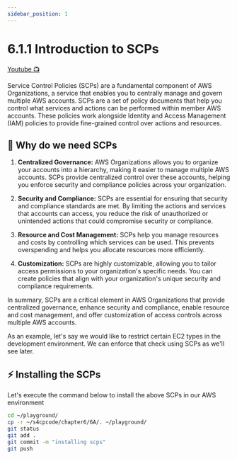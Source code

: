 ```yaml
---
sidebar_position: 1
---
```


# 6.1.1 Introduction to SCPs

[Youtube 📺](https://www.youtube.com/watch?v=Am9417a87zU&t=7220s)

Service Control Policies (SCPs) are a fundamental component of AWS Organizations, a service that enables you to centrally manage and govern multiple AWS accounts. SCPs are a set of policy documents that help you control what services and actions can be performed within member AWS accounts. These policies work alongside Identity and Access Management (IAM) policies to provide fine-grained control over actions and resources.

## 🔐 Why do we need SCPs

1. **Centralized Governance:** AWS Organizations allows you to organize your accounts into a hierarchy, making it easier to manage multiple AWS accounts. SCPs provide centralized control over these accounts, helping you enforce security and compliance policies across your organization.

2. **Security and Compliance:** SCPs are essential for ensuring that security and compliance standards are met. By limiting the actions and services that accounts can access, you reduce the risk of unauthorized or unintended actions that could compromise security or compliance.

3. **Resource and Cost Management:** SCPs help you manage resources and costs by controlling which services can be used. This prevents overspending and helps you allocate resources more efficiently.

4. **Customization:** SCPs are highly customizable, allowing you to tailor access permissions to your organization's specific needs. You can create policies that align with your organization's unique security and compliance requirements.

In summary, SCPs are a critical element in AWS Organizations that provide centralized governance, enhance security and compliance, enable resource and cost management, and offer customization of access controls across multiple AWS accounts.

As an example, let's say we would like to restrict certain EC2 types in the development environment. We can enforce that check using SCPs as we'll see later.

## ⚡ Installing the SCPs

Let's execute the command below to install the above SCPs in our AWS environment 

```bash
cd ~/playground/
cp -r ~/s4cpcode/chapter6/6A/. ~/playground/
git status
git add .
git commit -m "installing scps"
git push
```
